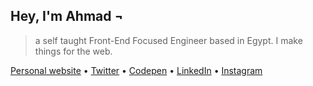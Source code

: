 ## Hey, I'm Ahmad ¬

> a self taught Front-End Focused Engineer based in Egypt. I make things for the web.

[Personal website](https://ahmadnasr.net) • [Twitter](https://twitter.com/AhmadNasrHosna) • [Codepen](https://www.codepen.io/ahmadnasr) • [LinkedIn](https://www.linkedin.com/in/ahmadnasrhosna/) • [Instagram](https://www.instagram.com/ahmadnasrhosna/)

